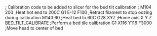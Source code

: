 ; Calibration code to be added to slicer for the bed tilt calibration
;
M104 200 ;Heat hot end to 200C
G1 E-12 F100 ;Retract filament to stop oozing during calibration
M140 60 ;Heat bed to 60C
G28 XYZ ;Home axis X Y Z
BED_TILT_CALIBRATE ;Perform a bed tile calibration
G1 X116 Y116 F3000 ;Move head to center of bed
